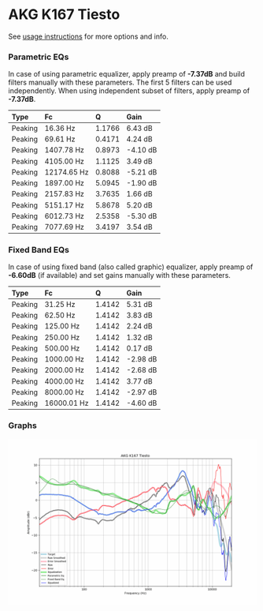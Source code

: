 # AKG K167 Tiesto
See [usage instructions](https://github.com/jaakkopasanen/AutoEq#usage) for more options and info.

### Parametric EQs
In case of using parametric equalizer, apply preamp of **-7.37dB** and build filters manually
with these parameters. The first 5 filters can be used independently.
When using independent subset of filters, apply preamp of **-7.37dB**.

| Type    | Fc          |      Q | Gain     |
|:--------|:------------|:-------|:---------|
| Peaking | 16.36 Hz    | 1.1766 | 6.43 dB  |
| Peaking | 69.61 Hz    | 0.4171 | 4.24 dB  |
| Peaking | 1407.78 Hz  | 0.8973 | -4.10 dB |
| Peaking | 4105.00 Hz  | 1.1125 | 3.49 dB  |
| Peaking | 12174.65 Hz | 0.8088 | -5.21 dB |
| Peaking | 1897.00 Hz  | 5.0945 | -1.90 dB |
| Peaking | 2157.83 Hz  | 3.7635 | 1.66 dB  |
| Peaking | 5151.17 Hz  | 5.8678 | 5.20 dB  |
| Peaking | 6012.73 Hz  | 2.5358 | -5.30 dB |
| Peaking | 7077.69 Hz  | 3.4197 | 3.54 dB  |

### Fixed Band EQs
In case of using fixed band (also called graphic) equalizer, apply preamp of **-6.60dB**
(if available) and set gains manually with these parameters.

| Type    | Fc          |      Q | Gain     |
|:--------|:------------|:-------|:---------|
| Peaking | 31.25 Hz    | 1.4142 | 5.31 dB  |
| Peaking | 62.50 Hz    | 1.4142 | 3.83 dB  |
| Peaking | 125.00 Hz   | 1.4142 | 2.24 dB  |
| Peaking | 250.00 Hz   | 1.4142 | 1.32 dB  |
| Peaking | 500.00 Hz   | 1.4142 | 0.17 dB  |
| Peaking | 1000.00 Hz  | 1.4142 | -2.98 dB |
| Peaking | 2000.00 Hz  | 1.4142 | -2.68 dB |
| Peaking | 4000.00 Hz  | 1.4142 | 3.77 dB  |
| Peaking | 8000.00 Hz  | 1.4142 | -2.97 dB |
| Peaking | 16000.01 Hz | 1.4142 | -4.60 dB |

### Graphs
![](./AKG%20K167%20Tiesto.png)